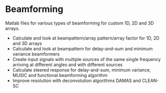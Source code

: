 # Beamforming
Matlab files for various types of beamforming for custom 1D, 2D and 3D arrays.

- Calculate and look at beampattern/array pattern/array factor for 1D, 2D and 3D arrays
- Calculate and look at beampattern for delay-and-sum and minimum variance beamformers
- Create input signals with multiple sources of the same single frequency arriving at different angles and with different sources
- Calculate steered response for delay-and-sum, minimum variance, MUSIC and functional beamforming algorithm
- Improve resolution with deconvolution algorithms DAMAS and CLEAN-SC
